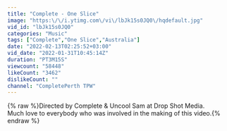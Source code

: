 ```yaml
---
title: "Complete - One Slice"
image: "https:\/\/i.ytimg.com\/vi\/lbJk15s0JQ0\/hqdefault.jpg"
vid_id: "lbJk15s0JQ0"
categories: "Music"
tags: ["Complete","One Slice","Australia"]
date: "2022-02-13T02:25:52+03:00"
vid_date: "2022-01-31T10:45:14Z"
duration: "PT3M15S"
viewcount: "58448"
likeCount: "3462"
dislikeCount: ""
channel: "CompletePerth TPW"
---
```

{% raw %}Directed by Complete &amp; Uncool Sam at Drop Shot Media.<br />Much love to everybody who was involved in the making of this video.{% endraw %}
